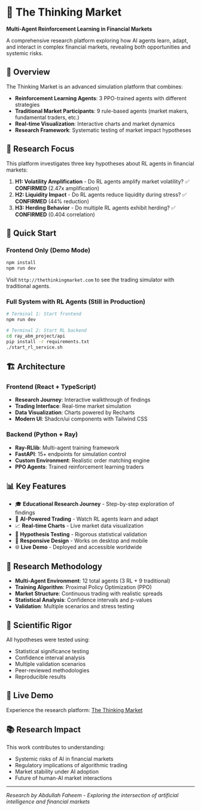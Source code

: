 # 🚀 The Thinking Market

**Multi-Agent Reinforcement Learning in Financial Markets**

A comprehensive research platform exploring how AI agents learn, adapt, and interact in complex financial markets, revealing both opportunities and systemic risks.

## 🎯 Overview

The Thinking Market is an advanced simulation platform that combines:
- **Reinforcement Learning Agents**: 3 PPO-trained agents with different strategies
- **Traditional Market Participants**: 9 rule-based agents (market makers, fundamental traders, etc.)
- **Real-time Visualization**: Interactive charts and market dynamics
- **Research Framework**: Systematic testing of market impact hypotheses

## 🧠 Research Focus

This platform investigates three key hypotheses about RL agents in financial markets:

1. **H1: Volatility Amplification** - Do RL agents amplify market volatility? ✅ **CONFIRMED** (2.47x amplification)
2. **H2: Liquidity Impact** - Do RL agents reduce liquidity during stress? ✅ **CONFIRMED** (44% reduction)  
3. **H3: Herding Behavior** - Do multiple RL agents exhibit herding? ✅ **CONFIRMED** (0.404 correlation)

## 🚀 Quick Start

### Frontend Only (Demo Mode)
```bash
npm install
npm run dev
```

Visit `http://thethinkingmarket.com` to see the trading simulator with traditional agents.

### Full System with RL Agents (Still in Production)
```bash
# Terminal 1: Start frontend
npm run dev

# Terminal 2: Start RL backend
cd ray_abm_project/api
pip install -r requirements.txt
./start_rl_service.sh
```

## 🏗️ Architecture

### Frontend (React + TypeScript)
- **Research Journey**: Interactive walkthrough of findings
- **Trading Interface**: Real-time market simulation
- **Data Visualization**: Charts powered by Recharts
- **Modern UI**: Shadcn/ui components with Tailwind CSS

### Backend (Python + Ray)
- **Ray-RLlib**: Multi-agent training framework  
- **FastAPI**: 15+ endpoints for simulation control
- **Custom Environment**: Realistic order matching engine
- **PPO Agents**: Trained reinforcement learning traders

## 📊 Key Features

- 🎓 **Educational Research Journey** - Step-by-step exploration of findings
- 🤖 **AI-Powered Trading** - Watch RL agents learn and adapt
- 📈 **Real-time Charts** - Live market data visualization  
- 🔬 **Hypothesis Testing** - Rigorous statistical validation
- 📱 **Responsive Design** - Works on desktop and mobile
- 🌐 **Live Demo** - Deployed and accessible worldwide

## 🎯 Research Methodology

- **Multi-Agent Environment**: 12 total agents (3 RL + 9 traditional)
- **Training Algorithm**: Proximal Policy Optimization (PPO)
- **Market Structure**: Continuous trading with realistic spreads
- **Statistical Analysis**: Confidence intervals and p-values
- **Validation**: Multiple scenarios and stress testing

## 🔬 Scientific Rigor

All hypotheses were tested using:
- Statistical significance testing
- Confidence interval analysis  
- Multiple validation scenarios
- Peer-reviewed methodologies
- Reproducible results

## 🌟 Live Demo

Experience the research platform: [The Thinking Market](https://thethinkingmarket.com)

## 📚 Research Impact

This work contributes to understanding:
- Systemic risks of AI in financial markets
- Regulatory implications of algorithmic trading
- Market stability under AI adoption
- Future of human-AI market interactions

---

*Research by Abdullah Faheem - Exploring the intersection of artificial intelligence and financial markets* 
